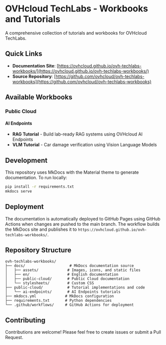 # OVHcloud TechLabs - Workbooks and Tutorials

A comprehensive collection of tutorials and workbooks for OVHcloud TechLabs.

## Quick Links

- **Documentation Site**: [https://ovhcloud.github.io/ovh-techlabs-workbooks/](https://ovhcloud.github.io/ovh-techlabs-workbooks/)
- **Source Repository**: [https://github.com/ovhcloud/ovh-techlabs-workbooks](https://github.com/ovhcloud/ovh-techlabs-workbooks)

## Available Workbooks

### Public Cloud

#### AI Endpoints
- **RAG Tutorial** - Build lab-ready RAG systems using OVHcloud AI Endpoints
- **VLM Tutorial** - Car damage verification using Vision Language Models

## Development

This repository uses MkDocs with the Material theme to generate documentation. To run locally:

```bash
pip install -r requirements.txt
mkdocs serve
```

## Deployment

The documentation is automatically deployed to GitHub Pages using GitHub Actions when changes are pushed to the main branch. The workflow builds the MkDocs site and publishes it to `https://ovhcloud.github.io/ovh-techlabs-workbooks/`.

## Repository Structure

```
ovh-techlabs-workbooks/
├── docs/                    # MkDocs documentation source
│   ├── assets/             # Images, icons, and static files
│   ├── en/                 # English documentation
│   ├── public-cloud/       # Public Cloud documentation
│   └── stylesheets/        # Custom CSS
├── public-cloud/           # Tutorial implementations and code
│   └── ai-endpoints/       # AI Endpoints tutorials
├── mkdocs.yml             # MkDocs configuration
├── requirements.txt       # Python dependencies
└── .github/workflows/     # GitHub Actions for deployment
```

## Contributing

Contributions are welcome! Please feel free to create issues or submit a Pull Request.
